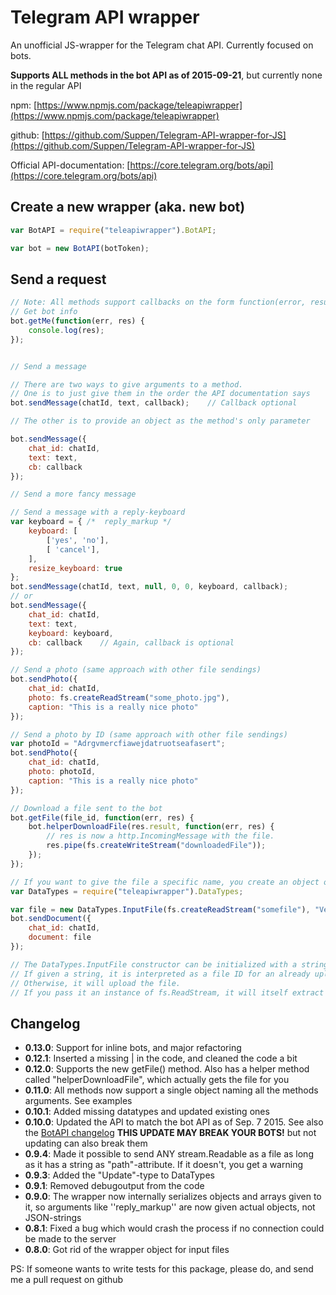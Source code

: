 # Telegram API wrapper

An unofficial JS-wrapper for the Telegram chat API. Currently focused on bots.

**Supports ALL methods in the bot API as of 2015-09-21**, but currently none in the regular API

npm: [https://www.npmjs.com/package/teleapiwrapper](https://www.npmjs.com/package/teleapiwrapper)

github: [https://github.com/Suppen/Telegram-API-wrapper-for-JS](https://github.com/Suppen/Telegram-API-wrapper-for-JS)

Official API-documentation: [https://core.telegram.org/bots/api](https://core.telegram.org/bots/api)

## Create a new wrapper (aka. new bot)

```javascript
var BotAPI = require("teleapiwrapper").BotAPI;

var bot = new BotAPI(botToken);
```

## Send a request

```javascript
// Note: All methods support callbacks on the form function(error, result), where "result" is the parsed JSON-response from the server
// Get bot info
bot.getMe(function(err, res) {
	console.log(res);
});


// Send a message

// There are two ways to give arguments to a method.
// One is to just give them in the order the API documentation says
bot.sendMessage(chatId, text, callback);	// Callback optional

// The other is to provide an object as the method's only parameter

bot.sendMessage({
	chat_id: chatId,
	text: text,
	cb: callback
});

// Send a more fancy message

// Send a message with a reply-keyboard
var keyboard = { /*  reply_markup */
	keyboard: [
		['yes', 'no'],
		[ 'cancel'],
	],
	resize_keyboard: true
};
bot.sendMessage(chatId, text, null, 0, 0, keyboard, callback);
// or
bot.sendMessage({
	chat_id: chatId,
	text: text,
	keyboard: keyboard,
	cb: callback	// Again, callback is optional
});

// Send a photo (same approach with other file sendings)
bot.sendPhoto({
	chat_id: chatId,
	photo: fs.createReadStream("some_photo.jpg"),
	caption: "This is a really nice photo"
});

// Send a photo by ID (same approach with other file sendings)
var photoId = "Adrgvmercfiawejdatruotseafasert";
bot.sendPhoto({
	chat_id: chatId,
	photo: photoId,
	caption: "This is a really nice photo"
});

// Download a file sent to the bot
bot.getFile(file_id, function(err, res) {
	bot.helperDownloadFile(res.result, function(err, res) {
		// res is now a http.IncomingMessage with the file.
		res.pipe(fs.createWriteStream("downloadedFile"));
	});
});

// If you want to give the file a specific name, you create an object of type DataTypes.InputFile and give it to the method
var DataTypes = require("teleapiwrapper").DataTypes;

var file = new DataTypes.InputFile(fs.createReadStream("somefile"), "Very important file.txt");
bot.sendDocument({
	chat_id: chatId,
	document: file
});

// The DataTypes.InputFile constructor can be initialized with a string, a buffer, a readable stream or an already existing InputFile.
// If given a string, it is interpreted as a file ID for an already uploaded file, so Telegram will just resend that one.
// Otherwise, it will upload the file.
// If you pass it an instance of fs.ReadStream, it will itself extract the name of the file from the stream and use that, unless you override it yourself

```

## Changelog
* **0.13.0**: Support for inline bots, and major refactoring
* **0.12.1**: Inserted a missing | in the code, and cleaned the code a bit
* **0.12.0**: Supports the new getFile() method. Also has a helper method called "helperDownloadFile", which actually gets the file for you
* **0.11.0**: All methods now support a single object naming all the methods arguments. See examples
* **0.10.1**: Added missing datatypes and updated existing ones
* **0.10.0**: Updated the API to match the bot API as of Sep. 7 2015. See also the [BotAPI changelog](https://core.telegram.org/bots/api-changelog) **THIS UPDATE MAY BREAK YOUR BOTS!** but not updating can also break them
* **0.9.4**: Made it possible to send ANY stream.Readable as a file as long as it has a string as "path"-attribute. If it doesn't, you get a warning
* **0.9.3**: Added the "Update"-type to DataTypes
* **0.9.1**: Removed debugoutput from the code
* **0.9.0**: The wrapper now internally serializes objects and arrays given to it, so arguments like ''reply_markup'' are now given actual objects, not JSON-strings
* **0.8.1**: Fixed a bug which would crash the process if no connection could be made to the server
* **0.8.0**: Got rid of the wrapper object for input files

PS: If someone wants to write tests for this package, please do, and send me a pull request on github
